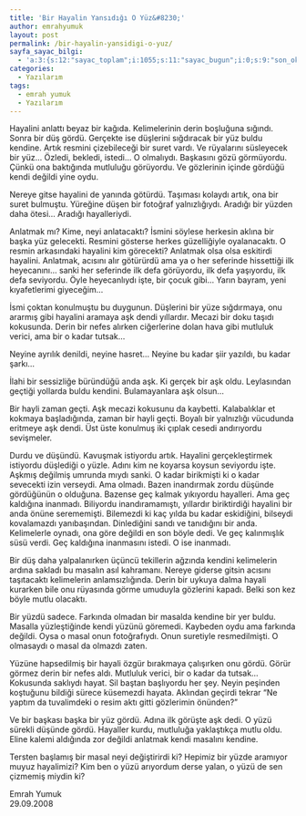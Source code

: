 ```yaml
---
title: 'Bir Hayalin Yansıdığı O Yüz&#8230;'
author: emrahyumuk
layout: post
permalink: /bir-hayalin-yansidigi-o-yuz/
sayfa_sayac_bilgi:
  - 'a:3:{s:12:"sayac_toplam";i:1055;s:11:"sayac_bugun";i:0;s:9:"son_okuma";i:1366293186;}'
categories:
  - Yazılarım
tags:
  - emrah yumuk
  - Yazılarım
---
```

<p class="MsoNormal">
  Hayalini anlattı beyaz bir kağıda. Kelimelerinin derin boşluğuna sığındı. Sonra bir düş gördü. Gerçekte ise düşlerini sığdıracak bir yüz buldu kendine. Artık resmini çizebileceği bir suret vardı. Ve rüyalarını süsleyecek bir yüz… Özledi, bekledi, istedi… O olmalıydı. Başkasını gözü görmüyordu. Çünkü ona baktığında mutluluğu görüyordu. Ve gözlerinin içinde gördüğü kendi değildi yine oydu.
</p>

<p class="MsoNormal">
  Nereye gitse hayalini de yanında götürdü. Taşıması kolaydı artık, ona bir suret bulmuştu. Yüreğine düşen bir fotoğraf yalnızlığıydı. Aradığı bir yüzden daha ötesi… Aradığı hayalleriydi.
</p>

<p class="MsoNormal">
  Anlatmak mı? Kime, neyi anlatacaktı? İsmini söylese herkesin aklına bir başka yüz gelecekti. Resmini gösterse herkes güzelliğiyle oyalanacaktı. O resmin arkasındaki hayalini kim görecekti? Anlatmak olsa olsa eskitirdi hayalini. Anlatmak, acısını alır götürürdü ama ya o her seferinde hissettiği ilk heyecanını… sanki her seferinde ilk defa görüyordu, ilk defa yaşıyordu, ilk defa seviyordu. Öyle heyecanlıydı işte, bir çocuk gibi&#8230; Yarın bayram, yeni kıyafetlerimi giyeceğim…
</p>

<p class="MsoNormal">
  <!--more-->
</p>

<p class="MsoNormal">
  İsmi çoktan konulmuştu bu duygunun. Düşlerini bir yüze sığdırmaya, onu ararmış gibi hayalini aramaya aşk dendi yıllardır. Mecazi bir doku taşıdı kokusunda. Derin bir nefes alırken ciğerlerine dolan hava gibi mutluluk verici, ama bir o kadar tutsak…
</p>

<p class="MsoNormal">
  Neyine ayrılık denildi, neyine hasret… Neyine bu kadar şiir yazıldı, bu kadar şarkı…
</p>

<p class="MsoNormal">
  İlahi bir sessizliğe büründüğü anda aşk. Ki gerçek bir aşk oldu. Leylasından geçtiği yollarda buldu kendini. Bulamayanlara aşk olsun…
</p>

<p class="MsoNormal">
  Bir hayli zaman geçti. Aşk mecazi kokusunu da kaybetti. Kalabalıklar et kokmaya başladığında, zaman bir hayli geçti. Boyalı bir yalnızlığı vücudunda eritmeye aşk dendi. Üst üste konulmuş iki çıplak cesedi andırıyordu sevişmeler.
</p>

<p class="MsoNormal">
  Durdu ve düşündü. Kavuşmak istiyordu artık. Hayalini gerçekleştirmek istiyordu düşlediği o yüzle. Adını kim ne koyarsa koysun seviyordu işte. Aşkmış değilmiş umrunda mıydı sanki. O kadar birikmişti ki o kadar sevecekti izin verseydi. Ama olmadı. Bazen inandırmak zordu düşünde gördüğünün o olduğuna. Bazense geç kalmak yıkıyordu hayalleri. Ama geç kaldığına inanmadı. Biliyordu inandıramamıştı, yıllardır biriktirdiği hayalini bir anda önüne serememişti. Bilemezdi ki kaç yılda bu kadar eskidiğini, bilseydi kovalamazdı yanıbaşından. Dinlediğini sandı ve tanıdığını bir anda. Kelimelerle oynadı, ona göre değildi en son böyle dedi. Ve geç kalınmışlık süsü verdi. Geç kaldığına inanmasını istedi. O ise inanmadı.
</p>

<p class="MsoNormal">
  Bir düş daha yalpalanırken üçüncü tekillerin ağzında kendini kelimelerin ardına sakladı bu masalın asıl kahramanı. Nereye giderse gitsin acısını taşıtacaktı kelimelerin anlamsızlığında. Derin bir uykuya dalma hayali kurarken bile onu rüyasında görme umuduyla gözlerini kapadı. Belki son kez böyle mutlu olacaktı.
</p>

<p class="MsoNormal">
  Bir yüzdü sadece. Farkında olmadan bir masalda kendine bir yer buldu. Masalla yüzleştiğinde kendi yüzünü göremedi. Kaybeden oydu ama farkında değildi. Oysa o masal onun fotoğrafıydı. Onun suretiyle resmedilmişti. O olmasaydı o masal da olmazdı zaten.
</p>

<p class="MsoNormal">
  Yüzüne hapsedilmiş bir hayali özgür bırakmaya çalışırken onu gördü. Görür görmez derin bir nefes aldı. Mutluluk verici, bir o kadar da tutsak… Kokusunda saklıydı hayat. Sil baştan başlıyordu her şey. Neyin peşinden koştuğunu bildiği sürece küsemezdi hayata.<span> </span>Aklından geçirdi tekrar “Ne yaptım da tuvalimdeki o resim aktı gitti gözlerimin önünden?”
</p>

<p class="MsoNormal">
  Ve bir başkası başka bir yüz gördü. Adına ilk görüşte aşk dedi. O yüzü sürekli düşünde gördü. Hayaller kurdu, mutluluğa yaklaştıkça mutlu oldu. Eline kalemi aldığında zor değildi anlatmak kendi masalını kendine.
</p>

<p class="MsoNormal">
  Tersten başlamış bir masal neyi değiştirirdi ki? Hepimiz bir yüzde aramıyor muyuz hayalimizi? Kim ben o yüzü arıyordum derse yalan, o yüzü de sen çizmemiş miydin ki?
</p>

<p class="MsoNormal">
  <p class="MsoNormal">
    Emrah Yumuk<br /> 29.09.2008
  </p>
  
  <p class="MsoNormal">